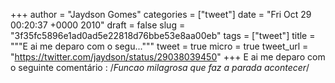 
+++
author = "Jaydson Gomes"
categories = ["tweet"]
date = "Fri Oct 29 00:20:37 +0000 2010"
draft = false
slug = "3f35fc5896e1ad0ad5e22818d76bbe53e8aa00eb"
tags = ["tweet"]
title = """E ai me deparo com o segu..."""
tweet = true
micro = true
tweet_url = "https://twitter.com/jaydson/status/29038039450"
+++
E ai me deparo com o seguinte comentário : /*Funcao milagrosa que faz a parada acontecer*/
